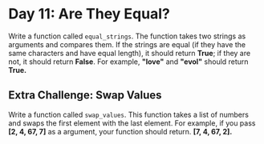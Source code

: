 # Day 11: Are They Equal?

Write a function called `equal_strings`. The function takes
two strings as arguments and compares them. If the strings
are equal (if they have the same characters and have equal
length), it should return **True**; if they are not, it should
return **False**. For example, **"love"** and **"evol"** should
return **True.**

## Extra Challenge: Swap Values

Write a function called `swap_values`. This function takes
a list of numbers and swaps the first element with the last
element. For example, if you pass **\[2, 4, 67, 7]** as a
argument, your function should return.
**\[7, 4, 67, 2].**
